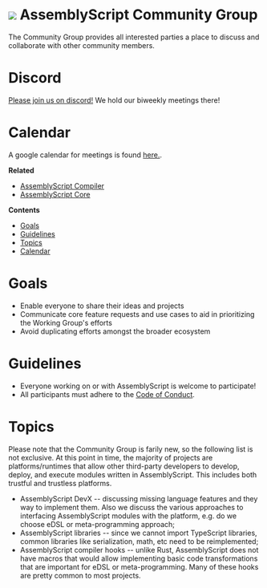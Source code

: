 ![](https://avatars1.githubusercontent.com/u/28916798?s=64) AssemblyScript Community Group
=================

The Community Group provides all interested parties a place to discuss and collaborate with other community members.

Discord
=========
[Please join us on discord!](https://discord.gg/assemblyscript) We hold our biweekly meetings there!

# Calendar
A google calendar for meetings is found [here.](https://calendar.google.com/calendar/embed?src=wyndham.tech_6tvkgtqv1i345biaq7h86di1e0%40group.calendar.google.com&ctz=America%2FNew_York).

**Related**

* [AssemblyScript Compiler](https://github.com/AssemblyScript/assemblyscript)
* [AssemblyScript Core](https://github.com/AssemblyScript/core)

**Contents**

* [Goals](#goals)
* [Guidelines](#guidelines)
* [Topics](#topics)
* [Calendar](#calendar)
# Goals

* Enable everyone to share their ideas and projects
* Communicate core feature requests and use cases to aid in prioritizing the Working Group's efforts
* Avoid duplicating efforts amongst the broader ecosystem

# Guidelines

* Everyone working on or with AssemblyScript is welcome to participate!
* All participants must adhere to the [Code of Conduct](./CODE_OF_CONDUCT.md).

# Topics

Please note that the Community Group is farily new, so the following list is not exclusive. At this point in time, the majority of projects are platforms/runtimes that allow other third-party developers to develop, deploy, and execute modules written in AssemblyScript. This includes both trustful and trustless platforms.

* AssemblyScript DevX -- discussing missing language features and they way to implement them. Also we discuss the various approaches to interfacing AssemblyScript modules with the platform, e.g. do we choose eDSL or meta-programming approach;
* AssemblyScript libraries -- since we cannot import TypeScript libraries, common libraries like serialization, math, etc need to be reimplemented;
* AssemblyScript compiler hooks -- unlike Rust, AssemblyScript does not have macros that would allow implementing basic code transformations that are important for eDSL or meta-programming. Many of these hooks are pretty common to most projects.


